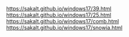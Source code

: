 https://sakalt.github.io/windows17/39.html
https://sakalt.github.io/windows17/25.html
https://sakalt.github.io/windows17/comb.html
https://sakalt.github.io/windows17/snowia.html
